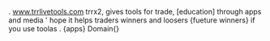 . www.trrlivetools.com
trrx2, gives tools for trade, [education] through apps and media ' 
hope it helps traders winners and loosers {fueture winners} if you use toolas .
{apps}
Domain{}

<!---
TRRx2/TRRx2 is a ✨ special ✨ repository because its `README.md` (this file) appears on your GitHub profile.
You can click the Preview link to take a look at your changes.
--->
